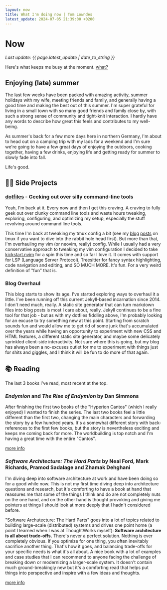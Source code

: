 ```yaml
---
layout: now
title: What I'm doing now | Tom Lowndes
latest_update: 2024-07-05 21:39:00 +0200
---
```


# Now
_Last update: {{ page.latest_update | date_to_string }}_

Here's what keeps me busy at the moment. [what?](https://nownownow.com/about)

## Enjoying (late) summer
The last few weeks have been packed with amazing activity, summer holidays with my wife, meeting friends and family, and generally having a good time and making the best out of this summer. I'm super grateful for living in a small town with so many good friends and family close by, with such a strong sense of community and tight-knit interaction. I hardly have any words to describe how great this feels and contributes to my well-being.

As summer's back for a few more days here in northern Germany, I'm about to head out on a camping trip with my lads for a weekend and I'm sure we're going to have a few great days of enjoying the outdoors, cooking together, having a few drinks, enjoying life and getting ready for summer to slowly fade into fall.

Life's good.


## 👨‍💻 Side Projects


### [dotfiles](https://github.com/hamvocke/dotfiles) - Geeking out over silly command-line tools
Yeah, I'm back at it. Every now and then I get this craving. A craving to fully geek out over clunky command line tools and waste hours tweaking, exploring, configuring, and optimizing my setup, especially the stuff revolving around command line tools.

This time I'm back at tweaking my tmux config a bit (see my [blog](https://www.hamvocke.com/blog/a-quick-and-easy-guide-to-tmux/) [posts](https://www.hamvocke.com/blog/a-guide-to-customizing-your-tmux-conf/) on tmux if you want to dive into the rabbit hole head first). But more than that, I'm overhauling my vim (or neovim, really) config. While I usually had a very conservative approach to tweaking my vim configuration I decided to take [kickstart.nvim](https://github.com/nvim-lua/kickstart.nvim) for a spin this time and so far I love it. It comes with support for LSP (Language Server Protocol), Treesitter for fancy syntax highlighting, code navigation and editing, and SO MUCH MORE. It's fun. For a very weird definition of "fun" that is.

### Blog Overhaul
This blog starts to show its age. I've started exploring ways to overhaul it a little. I've been running off this current Jekyll-based incarnation since 2014. I don't need much, really. A static site generator that can turn markdown files into blog posts is most I care about, really. Jekyll continues to be a fine tool for that job - but as with my dotfiles fiddling above, I'm probably looking for an excuse to try something new at this point. Starting from scratch sounds fun and would allow me to get rid of some junk that's accumulated over the years while having an opportunity to experiment with new CSS and HTML features, a different static site generator, and maybe some delicately sprinkled client-side interactivity. Not sure where this is going, but my blog has always been a no-excuses outlet for me to experiment with things just for shits and giggles, and I think it will be fun to do more of that again.

## 📚 Reading
The last 3 books I've read, most recent at the top.

### _Endymion_ and _The Rise of Endymion_ by Dan Simmons

After finishing the first two books of the "Hyperion Cantos" (which I really enjoyed) I wanted to finish the series. The last two books feel a little different than the first two, changing the main characters and forwarding the story by a few hundred years. It's a somewhat different story with back-references to the first few books, but the story is nevertheless exciting and keeps me coming back for more. The worldbuilding is top notch and I'm having a great time with the entire "Cantos".

[more info](https://app.thestorygraph.com/books/3ab993ae-3728-4f7c-a107-78dbc26bf718)

### _Software Architecture: The Hard Parts_ by Neal Ford, Mark Richards, Pramod Sadalage and Zhamak Dehghani

I'm diving deep into software architecture at work and have been doing so for a good while now. This is not my first time diving deep into architecture questions and research, but it's comforting to have a book at hand that reassures me that some of the things I think and do are not completely nuts on the one hand, and on the other hand is thought provoking and giving me pointers at things I should look at more deeply that I hadn't considered before.

"Software Archutecture: The Hard Parts" goes into a lot of topics related to building large-scale (distributed) systems and drives one point home (a point I learned when I was at ThoughtWorks myself): **Software architecture is all about trade-offs.** There's never a perfect solution. Nothing is ever completely obvious. If you optimize for one thing, you often inevitably sacrifice another thing. That's how it goes, and balancing trade-offs for your specific needs is what it's all about. A nice book with a lot of examples and case studies that I can recommend to anyone facing the challenge of breaking down or modernizing a larger-scale system. It doesn't contain much ground-breakingly new but it's a comforting read that helps put things into perspective and inspire with a few ideas and thoughts.

[more info](https://www.oreilly.com/library/view/software-architecture-the/9781492086888/)
